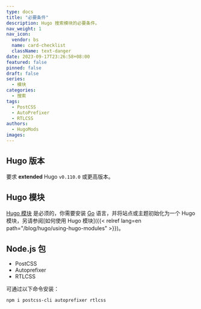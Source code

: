 ```yaml
---
type: docs
title: "必要条件"
description: Hugo 搜索模块的必要条件。
nav_weight: 1
nav_icon:
  vendor: bs
  name: card-checklist
  className: text-danger
date: 2023-09-17T23:26:58+08:00
featured: false
pinned: false
draft: false
series:
  - 模块
categories:
  - 搜索
tags:
  - PostCSS
  - AutoPrefixer
  - RTLCSS
authors:
  - HugoMods
images:
---
```


## Hugo 版本

要求 __extended__ Hugo `v0.110.0` 或更高版本。

## Hugo 模块

[Hugo 模块](https://gohugo.io/hugo-modules/use-modules/#prerequisite) 是必须的，你需要安装 [Go](https://go.dev/doc/install) 语言，并将站点或主题初始化为一个 Hugo 模块，另请参阅[如何使用 Hugo 模块]({{< relref lang=en path="/blog/hugo/using-hugo-modules" >}})。

## Node.js 包

- PostCSS
- Autoprefixer
- RTLCSS

可通过以下命令安装：

```sh
npm i postcss-cli autoprefixer rtlcss
```
